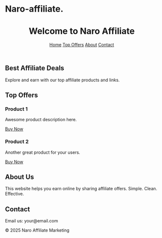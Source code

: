 # Naro-affiliate.
<!DOCTYPE html>
<html lang="en">
<head>
  <meta charset="UTF-8">
  <meta name="viewport" content="width=device-width, initial-scale=1">
  <title>Naro Affiliate</title>
  <link rel="stylesheet" href="style.css">
</head>
<body>
  <header>
    <h1>Welcome to Naro Affiliate</h1>
    <nav>
      <a href="#home">Home</a>
      <a href="#offers">Top Offers</a>
      <a href="#about">About</a>
      <a href="#contact">Contact</a>
    </nav>
  </header>

  <section id="home">
    <h2>Best Affiliate Deals</h2>
    <p>Explore and earn with our top affiliate products and links.</p>
  </section>

  <section id="offers">
    <h2>Top Offers</h2>
    <div class="product">
      <h3>Product 1</h3>
      <p>Awesome product description here.</p>
      <a href="https://your-affiliate-link.com" target="_blank">Buy Now</a>
    </div>
    <div class="product">
      <h3>Product 2</h3>
      <p>Another great product for your users.</p>
      <a href="https://your-affiliate-link.com" target="_blank">Buy Now</a>
    </div>
  </section>

  <section id="about">
    <h2>About Us</h2>
    <p>This website helps you earn online by sharing affiliate offers. Simple. Clean. Effective.</p>
  </section>

  <section id="contact">
    <h2>Contact</h2>
    <p>Email us: your@email.com</p>
  </section>

  <footer>
    <p>&copy; 2025 Naro Affiliate Marketing</p>
  </footer>
</body>
</html>
